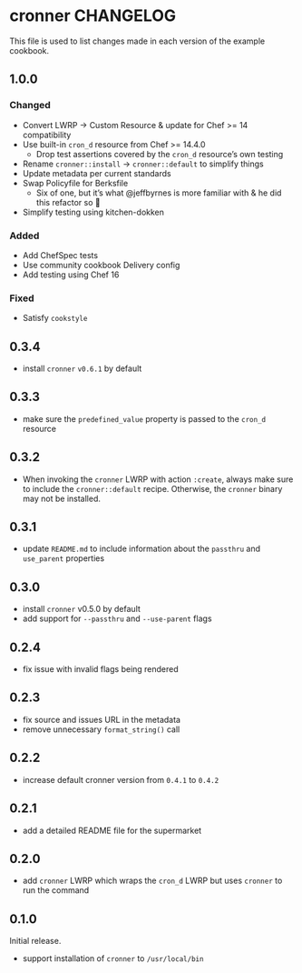 # cronner CHANGELOG

This file is used to list changes made in each version of the example cookbook.

## 1.0.0

### Changed

* Convert LWRP → Custom Resource & update for Chef >= 14 compatibility
* Use built-in `cron_d` resource from Chef >= 14.4.0
    - Drop test assertions covered by the `cron_d` resource’s own testing
* Rename `cronner::install` → `cronner::default` to simplify things
* Update metadata per current standards
* Swap Policyfile for Berksfile
    - Six of one, but it’s what @jeffbyrnes is more familiar with & he did this refactor so 🤷
* Simplify testing using kitchen-dokken

### Added

* Add ChefSpec tests
* Use community cookbook Delivery config
* Add testing using Chef 16

### Fixed

* Satisfy `cookstyle`

## 0.3.4

* install `cronner` `v0.6.1` by default

## 0.3.3

* make sure the `predefined_value` property is passed to the `cron_d` resource

## 0.3.2

* When invoking the `cronner` LWRP with action `:create`, always make sure to include the `cronner::default` recipe. Otherwise, the `cronner` binary may not be installed.

## 0.3.1

* update `README.md` to include information about the `passthru` and `use_parent` properties

## 0.3.0

* install `cronner` v0.5.0 by default
* add support for `--passthru` and `--use-parent` flags

## 0.2.4

* fix issue with invalid flags being rendered

## 0.2.3

* fix source and issues URL in the metadata
* remove unnecessary `format_string()` call

## 0.2.2

* increase default cronner version from `0.4.1` to `0.4.2`

## 0.2.1

* add a detailed README file for the supermarket

## 0.2.0

* add `cronner` LWRP which wraps the `cron_d` LWRP but uses `cronner` to run the command

## 0.1.0

Initial release.

* support installation of `cronner` to `/usr/local/bin`
